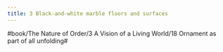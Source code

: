 ```yaml
---
title: 3 Black-and-white marble floors and surfaces
---
```




#book/The Nature of Order/3 A Vision of a Living World/18 Ornament as part of all unfolding#